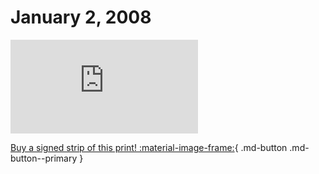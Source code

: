 # January 2, 2008

![](https://www.achewood.com/comic.php?date=01022008)

[Buy a signed strip of this print! :material-image-frame:](https://achewood-holiday-pop-up.myshopify.com/products/strip#01022008){ .md-button .md-button--primary }
